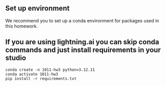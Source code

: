 ## Set up environment
We recommend you to set up a conda environment for packages used in this homework.

## If you are using lightning.ai you can skip conda commands and just install requirements in your studio

```
conda create -n 1011-hw3 python=3.12.11
conda activate 1011-hw3
pip install -r requirements.txt
```

